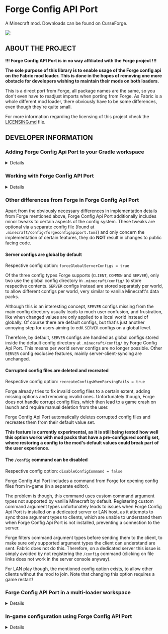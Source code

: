 # Forge Config API Port

A Minecraft mod. Downloads can be found on CurseForge.

![](https://i.imgur.com/bUAnw7w.png)

## ABOUT THE PROJECT
**!!! Forge Config API Port is in no way affiliated with the Forge project !!!**

**The sole purpose of this library is to enable usage of the Forge config api on the Fabric mod loader. This is done in the hopes of removing one more obstacle for developers wishing to maintain their mods on both loaders.**

This is a direct port from Forge, all package names are the same, so you don't even have to readjust imports when porting from Forge.
As Fabric is a whole different mod loader, there obviously have to be some differences, even though they're quite small.

For more information regarding the licensing of this project check the [LICENSING.md](LICENSING.md) file.

## DEVELOPER INFORMATION

### Adding Forge Config Api Port to your Gradle workspace

<details>

#### Via Fuzs Mod Resources
Fuzs Mod Resources is the recommended way of adding Forge Config API Port to your project in your `build.gradle` file.
```groovy
repositories {
    maven {
        name = "Fuzs Mod Resources"
        url = "https://raw.githubusercontent.com/Fuzss/modresources/main/maven/"
    }
}

dependencies {
    modImplementation "fuzs.forgeconfigapiport:forgeconfigapiport-fabric:<modVersion>"   // e.g. 5.0.0 for Minecraft 1.19.3
}
```

When developing for both Forge and Fabric simultaneously using a multi-loader setup, Forge Config Api Port can also be included in the common project to provide all classes common to both loaders. Instead of the Fabric-specific version, simply include the common publication in your `build.gradle` file.
```groovy
modImplementation "fuzs.forgeconfigapiport:forgeconfigapiport-common:<modVersion>"
```

**Versions of Forge Config Api Port for Minecraft before 1.19.3 are distributed using the `net.minecraftforge` Maven group instead of `fuzs.forgeconfigapiport`.**

It is important to note, that there is a minor difference from the production jars released on CurseForge and Modrinth: Jars from this Maven do not have a dependency set on Night Config in `fabric.mod.json`. This is necessary as there is no proper way of getting Night Config to be recognized as a Fabric mod.

With this in mind, when you plan to `include` Forge Config API Port as a Jar-in-Jar, absolutely make sure to set a proper dependency on Night Config within your own mod's `fabric.mod.json`, since Forge Config API Port won't have any set.
```json
{
  "depends": {
    "com_electronwill_night-config_core": "*",
    "com_electronwill_night-config_toml": "*"
  }
}
```

#### Via Curse Maven
Alternatively you can use the Curse Maven to include this library in your workspace. (Note: project name is merely a descriptor, you should be able to choose it freely; project id is found in the info box of a project page, file id is found at the end of the file url) This is how adding a Curse Maven dependency is generally done:

Since the Curse Maven generally isn't aware of any maven dependencies, you have to add those manually. They are only required within your workspace, in a production environment those dependencies are shipped with Forge Config API Port.
```groovy
repositories {
    mavenCentral()
    maven {
        name = 'Curse Maven'
        url = 'https://cursemaven.com'
    }
}

dependencies {
        implementation 'com.electronwill.night-config:core:3.6.5'
        implementation 'com.electronwill.night-config:toml:3.6.5'
    	modImplementation "curse.maven:<projectName>-<projectId>:<fileId>"  // e.g. forgeconfigapiport-547434:3671141 for mod version 3.2.0 for Minecraft 1.18.2, all required ids for this version are found here: https://www.curseforge.com/minecraft/mc-mods/forge-config-api-port-fabric/files/3671141
}
```

There's also one more thing that will have to be done: When including Forge Config API Port from the Curse Maven, the mod will not be able to recognize the required Night Config libraries. You'll know that is the case when upon running the game, you are greeted with the following message:
```
 net.fabricmc.loader.impl.FormattedException: net.fabricmc.loader.impl.discovery.ModResolutionException: Mod resolution encountered an incompatible mod set!
A potential solution has been determined:
	 - Install com_electronwill_night-config_core, any version.
	 - Install com_electronwill_night-config_toml, any version.
```
To resolve this issue, manually add dependency overrides (check the [Fabric Wiki](https://fabricmc.net/wiki/tutorial:dependency_overrides) for more information on this topic) to your run configuration. Do that by creating a new file at `run/config/fabric_loader_dependencies.json`, in which you put the following contents:
```json
{
  "version": 1,
  "overrides": {
    "forgeconfigapiport": {
      "-depends": {
        "com_electronwill_night-config_core": "",
        "com_electronwill_night-config_toml": ""
      }
    }
  }
}
```

**Also don't forget to manually add this file to your VCS, since the whole `run` directory is usually ignored by default. A dedicated common publication does not exist for these versions.**

</details>

### Working with Forge Config API Port

<details>

**These instructions exist only to highlight differences between the Forge and Fabric implementation. It is assumed you are generally familiar with Forge's configs.**

#### Registering configs
The recommended point for registering your configs is directly in your `ModInitializer::onInitialize` method.

Registering your configs works via `fuzs.forgeconfigapiport.api.config.v2.ForgeConfigRegistry`, obtain an instance of the implementation from `ForgeConfigRegistry#INSTANCE`.

You'll have to provide the mod id of your mod, as there is no context which would be aware of the current mod as there is on Forge.
```java
void register(String modId, ModConfig.Type type, IConfigSpec<?> spec)
```
And as on Forge there is also a version which supports a custom file name.
```java
void register(String modId, ModConfig.Type type, IConfigSpec<?> spec, String fileName)
```

#### Config loading
As Forge's mod loading process is split into multiple stages, configs aren't loaded immediately upon being registered. On Fabric though, no such mod loading stages exist. Therefore, Forge Config API Port loads all registered configs **immediately**.

#### Listening for config loading, reloading and unloading
Forge's `net.minecraftforge.fml.event.config.ModConfigEvent.Loading` and `net.minecraftforge.fml.event.config.ModConfigEvent.Reloading` events are both adapted for Fabric's callback event style. They can be accessed from the `fuzs.forgeconfigapiport.api.config.v2.ModConfigEvents` class. Additionally, there is an event that fires when server configs are unloading. As on Forge, all these events provide is the config being handled.

All mod config related events run on the ModLifecycle event bus instead of the primary event bus on Forge (this essentially means events do not run globally, but are instead only handed to the mod that initially registered a listener). As there is no mod specific event bus on Fabric, your mod id must be provided when registering a listener for a config callback to achieve the same behavior as on Forge, where the listener will only run for your mod.

As an example, a complete implementation of the reloading callback looks something like this:
```java
ModConfigEvents.reloading(<modId>).register((ModConfig config) -> {
    <...>
});
```

</details>

### Other differences from Forge in Forge Config Api Port

Apart from the obviously necessary differences in implementation details from Forge mentioned above, Forge Config Api Port additionally includes minor tweaks to certain aspects of the config system. These tweaks are optional via a separate config file (found at `.minecraft/config/forgeconfigapiport.toml`) and only concern the implementation of certain features, they do **NOT** result in changes to public facing code.

#### Server configs are global by default
Respective config option: `forceGlobalServerConfigs = true`

Of the three config types Forge supports (`CLIENT`, `COMMON` and `SERVER`), only two use the global config directory in `.minecraft/config/` to store respective contents. `SERVER` configs instead are stored separately per world, to allow different configs per world, very similar to vanilla Minecraft's data packs.

Although this is an interesting concept, `SERVER` configs missing from the main config directory usually leads to much user confusion, and frustration, like when changed values are only applied to a local world instead of globally. Of course there are default configs, but that's just another annoying step for users aiming to edit `SERVER` configs on a global level.

Therefore, by default, `SERVER` configs are handled as global configs stored inside the default config directory at `.minecraft/config/` by Forge Config Api Port. This means per world server configs are no longer possible. Other `SERVER` config exclusive features, mainly server-client-syncing are unchanged.

#### Corrupted config files are deleted and recreated
Respective config option: `recreateConfigsWhenParsingFails = true`

Forge already tries to fix invalid config files to a certain extent, adding missing options and removing invalid ones. Unfortunately though, Forge does not handle corrupt config files, which then lead to a game crash on launch and require manual deletion from the user.

Forge Config Api Port automatically deletes corrupted config files and recreates them from their default value set.

**This feature is currently experimental, as it is still being tested how well this option works with mod packs that have a pre-configured config set, where restoring a config to the mod's default values could break part of the user experience.**

#### The `/config` command can be disabled
Respective config option: `disableConfigCommand = false`

Forge Config Api Port includes a command from Forge for opening config files from in-game (in a separate editor).

The problem is though, this command uses custom command argument types not supported by vanilla Minecraft by default. Registering custom command argument types unfortunately leads to issues when Forge Config Api Port is installed on a dedicated server or LAN host, as it attempts to sync those argument types to clients, which are unable to understand them when Forge Config Api Port is not installed, preventing a connection to the server.

Forge filters command argument types before sending them to the client, to make sure only supported argument types the client can understand are sent. Fabric does not do this. Therefore, on a dedicated server this issue is simply avoided by not registering the `/config` command (clicking on file links does not work in the server console anyway).

For LAN play though, the mentioned config option exists, to allow other clients without the mod to join. Note that changing this option requires a game restart!

### Forge Config API Port in a multi-loader workspace

<details>

As the sole purpose of Forge Config Api Port is to allow for config parity on Forge and Fabric, it works especially great when developing your mod using a multi-loader workspace Gradle setup such as [this one](https://github.com/jaredlll08/MultiLoader-Template), arranged by [Jaredlll08](https://github.com/jaredlll08).

Configs can be created and used within the common project without having to use any abstractions at all: Simply add Forge Config API Port to the common project (use the dedicated common publication so no Fabric related code makes its way into your common project!).
```groovy
modImplementation "fuzs.forgeconfigapiport:forgeconfigapiport-common:<modVersion>"
```

As all class and package names are the same as Forge your code will compile on both Forge and Fabric without any issues. The only thing where you'll actually have to use mod loader specific code is when registering configs, that's all!

An example implementation of this can be found [here](https://github.com/thexaero/open-parties-and-claims).

</details>

### In-game configuration using Forge Config API Port

<details>

Just as with Forge itself, in-game configuration is not available in Forge Config Api Port by default. Instead, users will have to rely on third-party mods to offer that capability.

Forge Config Api Port includes default support for and recommends the [Configured (Fabric)](https://www.curseforge.com/minecraft/mc-mods/configured-fabric) mod, which already is the most popular way of handling in-game configs on Forge. To use the configs provided by Configured in-game [Mod Menu](https://github.com/TerraformersMC/ModMenu) needs to be installed, too.

Adding Configured and Mod Menu to your workspace is not a requirement, but highly recommended.
```groovy
repositories {
    maven {
        name = 'Curse Maven'
        url = 'https://cursemaven.com'
    }
    maven {
        name = 'Terraformers'
        url = "https://maven.terraformersmc.com/"
    }
}

dependencies {
    // Configured
    modImplementation "curse.maven:configured-fabric-667378:4166864"    // Configured version 2.0.2 for Minecraft 1.19.3

    // Quality of Life Mods
    modRuntimeOnly "com.terraformersmc:modmenu:5.0.2"
}
```

</details>

